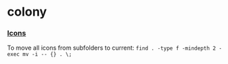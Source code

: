 # colony


### [Icons](http://game-icons.net/tags.html)



To move all icons from subfolders to current:
`find . -type f -mindepth 2 -exec mv -i -- {} . \;` 